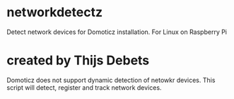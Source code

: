 # networkdetectz
Detect network devices for Domoticz installation. For Linux on Raspberry Pi

# created by Thijs Debets
Domoticz does not support dynamic detection of netowkr devices.
This script will detect, register and track network devices.



